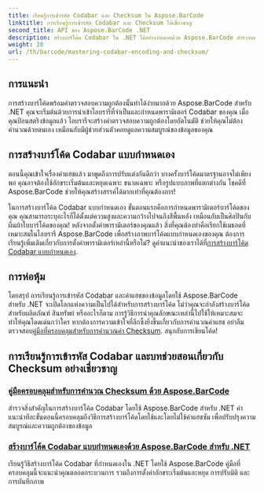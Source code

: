 ```yaml
---
title: เรียนรู้การเข้ารหัส Codabar และ Checksum ใน Aspose.BarCode
linktitle: การเรียนรู้การเข้ารหัส Codabar และ Checksum ให้เชี่ยวชาญ
second_title: API ของ Aspose.BarCode .NET
description: สร้างบาร์โค้ด Codabar ใน .NET ได้อย่างง่ายดายด้วย Aspose.BarCode สำรวจบทช่วยสอนเกี่ยวกับการคำนวณค่าแฮชและการสร้างบาร์โค้ดแบบกำหนดเอง
weight: 20
url: /th/barcode/mastering-codabar-encoding-and-checksum/
---
```

## การแนะนำ

การสร้างบาร์โค้ดพร้อมค่าตรวจสอบความถูกต้องนั้นทำได้ง่ายมากด้วย Aspose.BarCode สำหรับ .NET คุณจะเริ่มต้นด้วยการนำเข้าไลบรารีที่จำเป็นและกำหนดพารามิเตอร์ Codabar ของคุณ เมื่อคุณป้อนสตริงข้อมูลแล้ว ไลบรารีจะสร้างค่าตรวจสอบความถูกต้องโดยอัตโนมัติ ช่วยให้คุณไม่ต้องคำนวณด้วยตนเอง เหมือนกับมีผู้ช่วยส่วนตัวคอยดูแลความสมบูรณ์ของข้อมูลของคุณ

## การสร้างบาร์โค้ด Codabar แบบกำหนดเอง

ตอนนี้คุณเข้าใจเรื่องค่าแฮชแล้ว มาพูดถึงการปรับแต่งกันดีกว่า บางครั้งบาร์โค้ดมาตรฐานอาจไม่เพียงพอ คุณอาจต้องใช้อักขระเริ่มต้นและหยุดเฉพาะ ขนาดเฉพาะ หรือรูปแบบภาพที่แตกต่างกัน โชคดีที่ Aspose.BarCode ช่วยให้คุณสร้างสรรค์ได้มากเท่าที่คุณต้องการ!

 ในการสร้างบาร์โค้ด Codabar แบบกำหนดเอง ขั้นตอนแรกคือการกำหนดพารามิเตอร์บาร์โค้ดของคุณ คุณสามารถระบุอะไรก็ได้ตั้งแต่ความสูงและความกว้างไปจนถึงสีพื้นหลัง เหมือนกับเป็นศิลปินกับผืนผ้าใบบาร์โค้ดของคุณ! หลังจากตั้งค่าพารามิเตอร์ของคุณแล้ว สิ่งที่คุณต้องทำคือเรียกใช้เมธอดที่เหมาะสมในไลบรารี Aspose.BarCode เพื่อสร้างภาพบาร์โค้ดแบบกำหนดเองของคุณ ต้องการเรียนรู้เพิ่มเติมเกี่ยวกับการตั้งค่าพารามิเตอร์เหล่านี้หรือไม่? ดูคำแนะนำของเราได้ที่[การสร้างบาร์โค้ด Codabar แบบกำหนดเอง](./custom-codabar-barcodes/).

## การห่อหุ้ม

โดยสรุป การเรียนรู้การเข้ารหัส Codabar และค่าแฮชของข้อมูลโดยใช้ Aspose.BarCode สำหรับ .NET จะเปิดโลกแห่งความเป็นไปได้สำหรับการสร้างบาร์โค้ด ไม่ว่าคุณจะกำลังสร้างบาร์โค้ดสำหรับผลิตภัณฑ์ สินทรัพย์ หรืออะไรก็ตาม การรู้วิธีการนำคุณลักษณะเหล่านี้ไปใช้ให้เหมาะสมจะทำให้คุณโดดเด่นกว่าใคร หากต้องการความเข้าใจที่ลึกซึ้งยิ่งขึ้นเกี่ยวกับการคำนวณค่าแฮช อย่าลืมตรวจสอบ[คู่มือที่ครอบคลุมสำหรับการคำนวณค่า Checksum](./guide-to-checksum-calculation/). สนุกกับการเขียนโค้ด!


## การเรียนรู้การเข้ารหัส Codabar และบทช่วยสอนเกี่ยวกับ Checksum อย่างเชี่ยวชาญ
### [คู่มือครอบคลุมสำหรับการคำนวณ Checksum ด้วย Aspose.BarCode](./guide-to-checksum-calculation/)
สำรวจสิ่งสำคัญในการสร้างบาร์โค้ด Codabar โดยใช้ Aspose.BarCode สำหรับ .NET คำแนะนำทีละขั้นตอนนี้ครอบคลุมถึงวิธีการสร้างบาร์โค้ดโดยใช้และโดยไม่ใช้ค่าแฮชซัม เพื่อปรับปรุงความสมบูรณ์และความถูกต้องของข้อมูล
### [สร้างบาร์โค้ด Codabar แบบกำหนดเองด้วย Aspose.BarCode สำหรับ .NET](./custom-codabar-barcodes/)
เรียนรู้วิธีสร้างบาร์โค้ด Codabar ที่กำหนดเองใน .NET โดยใช้ Aspose.BarCode คู่มือที่ครอบคลุมนี้จะแนะนำคุณตลอดกระบวนการ รวมถึงการตั้งค่าอักขระเริ่มต้นและหยุด การปรับมิติ และการบันทึกภาพ